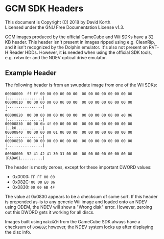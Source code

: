 # GCM SDK Headers

This document is Copyright (C) 2018 by David Korth.<br>
Licensed under the GNU Free Documentation License v1.3.

GCM images produced by the official GameCube and Wii SDKs have a 32 KB header.
This header isn't present in images ripped using e.g. CleanRip, and it isn't
recognized by the Dolphin emulator. It's also not present on RVT-H Reader HDDs.
However, it **is** needed when using the official SDK tools, e.g. rvtwriter and
the NDEV optical drive emulator.

## Example Header

The following header is from an swupdate image from one of the Wii SDKs:

```
00000000  ff ff 00 00 00 00 00 00  00 00 00 00 00 00 00 00  |................|
00000010  00 00 00 00 00 00 00 00  00 00 00 00 00 00 00 00  |................|
*
00000820  00 00 00 00 00 00 00 00  00 00 00 00 00 00 e0 06  |................|
00000830  00 00 6b 4f 00 00 00 00  00 00 00 00 00 00 00 00  |..kO............|
00000840  00 00 00 00 01 00 00 00  00 00 00 00 00 00 00 00  |................|
00000850  00 00 00 00 00 00 00 00  00 00 00 00 00 00 00 00  |................|
*
00008000  52 41 42 41 30 31 00 00  00 00 00 00 00 00 00 00  |RABA01..........|
```

The header is mostly zeroes, except for these important DWORD values:
* 0x0000: `FF FF 00 00`
* 0x082C: `00 00 E0 06`
* 0x0830: `00 00 6B 4F`

The value at 0x0830 appears to be a checksum of some sort. If this header is
prepended as-is to any generic Wii image and loaded onto an NDEV using ODEM,
the NDEV will show a "Wrong disk" error. However, zeroing out this DWORD gets
it working for all discs.

Images built using `makeGCM` from the GameCube SDK always have a checksum of
`0xAB0B`; however, the NDEV system locks up after displaying the disc info.
